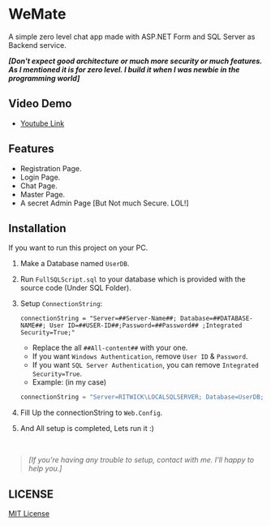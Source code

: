 # WeMate
A simple zero level chat app made with ASP.NET Form and SQL Server as Backend service.

**_[Don't expect good architecture or much more security or much features. As I mentioned it is for zero level. I build it when I was newbie in the programming world]_**

## Video Demo
* [Youtube Link](https://www.youtube.com/watch?v=4zACchQ797o)

## Features
* Registration Page.
* Login Page.
* Chat Page.
* Master Page.
* A secret Admin Page [But Not much Secure. LOL!]


## Installation
If you want to run this project on your PC.

1. Make a Database named `UserDB`.

2. Run `FullSQLScript.sql` to your database which is provided with the source code (Under SQL Folder). 

3. Setup `ConnectionString`:

    ```Csharp
    connectionString = "Server=##Server-Name##; Database=##DATABASE-NAME##; User ID=##USER-ID##;Password=##Password## ;Integrated Security=True;"
    ```
    * Replace the all `##All-content##` with your one.
    * If you want `Windows Authentication`, remove `User ID` & `Password`.
    * If you want `SQL Server Authentication`, you can remove `Integrated Security=True`.
    * Example: (in my case)
    ```csharp
    connectionString = "Server=RITWICK\LOCALSQLSERVER; Database=UserDB; User ID=sa; Password=********" 
    ```

4. Fill Up the connectionString to `Web.Config`.


5.	And All setup is completed, Lets run it :)

<br>

>*[If you're having any trouble to setup, contact with me. I'll happy to help you.]*



## LICENSE

[MIT License](LICENSE)
